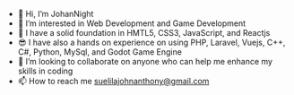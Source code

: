 - 👋 Hi, I’m JohanNight
- 👀 I’m interested in Web Development and Game Development
- 🌱 I have a solid foundation in HMTL5, CSS3, JavaScript, and Reactjs
- 😎 I have also a hands on experience on using PHP, Laravel, Vuejs, C++, C#, Python, MySql, and Godot Game Engine
- 💞️ I’m looking to collaborate on anyone who can help me enhance my skills in coding
- 📫 How to reach me suelilajohnanthony@gmail.com

<!---
JohanNight/JohanNight is a ✨ special ✨ repository because its `README.md` (this file) appears on your GitHub profile.
You can click the Preview link to take a look at your changes.
--->
